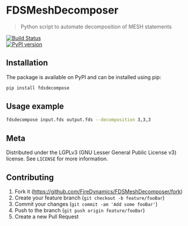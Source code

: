 # FDSMeshDecomposer
> Python script to automate decomposition of MESH statements

[![Build Status](https://travis-ci.com/FireDynamics/FDSMeshDecomposer.svg?branch=master)](https://travis-ci.com/FireDynamics/FDSMeshDecomposer)  
[![PyPI version](https://badge.fury.io/py/fdsdecompose.png)](https://badge.fury.io/py/fdsdecompose)


## Installation

The package is available on PyPI and can be installed using pip:  
```sh
pip install fdsdecompose
```

## Usage example
```sh
fdsdecompose input.fds output.fds --decomposition 3,3,3
```

## Meta

Distributed under the LGPLv3 (GNU Lesser General Public License v3) license. See ``LICENSE`` for more information.


## Contributing

1. Fork it (<https://github.com/FireDynamics/FDSMeshDecomposer/fork>)
2. Create your feature branch (`git checkout -b feature/fooBar`)
3. Commit your changes (`git commit -am 'Add some fooBar'`)
4. Push to the branch (`git push origin feature/fooBar`)
5. Create a new Pull Request

